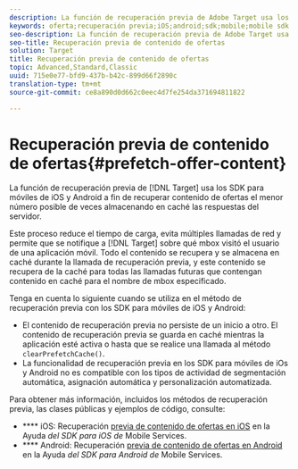 ```yaml
---
description: La función de recuperación previa de Adobe Target usa los SDK para móviles de iOS y Android a fin de recuperar contenido de ofertas el menor número posible de veces almacenando en caché las respuestas del servidor.
keywords: oferta;recuperación previa;iOS;android;sdk;mobile;mobile sdk
seo-description: La función de recuperación previa de Adobe Target usa los SDK para móviles de iOS y Android a fin de recuperar contenido de ofertas el menor número posible de veces almacenando en caché las respuestas del servidor.
seo-title: Recuperación previa de contenido de ofertas
solution: Target
title: Recuperación previa de contenido de ofertas
topic: Advanced,Standard,Classic
uuid: 715e0e77-bfd9-437b-b42c-899d66f2890c
translation-type: tm+mt
source-git-commit: ce8a890d0d662c0eec4d7fe254da371694811822

---
```



# Recuperación previa de contenido de ofertas{#prefetch-offer-content}

La función de recuperación previa de [!DNL Target] usa los SDK para móviles de iOS y Android a fin de recuperar contenido de ofertas el menor número posible de veces almacenando en caché las respuestas del servidor.

Este proceso reduce el tiempo de carga, evita múltiples llamadas de red y permite que se notifique a [!DNL Target] sobre qué mbox visitó el usuario de una aplicación móvil. Todo el contenido se recupera y se almacena en caché durante la llamada de recuperación previa, y este contenido se recupera de la caché para todas las llamadas futuras que contengan contenido en caché para el nombre de mbox especificado.

Tenga en cuenta lo siguiente cuando se utiliza en el método de recuperación previa con los SDK para móviles de iOS y Android:

* El contenido de recuperación previa no persiste de un inicio a otro. El contenido de recuperación previa se guarda en caché mientras la aplicación esté activa o hasta que se realice una llamada al método `clearPrefetchCache()`.
* La funcionalidad de recuperación previa en los SDK para móviles de iOs y Android no es compatible con los tipos de actividad de segmentación automática, asignación automática y personalización automatizada.

Para obtener más información, incluidos los métodos de recuperación previa, las clases públicas y ejemplos de código, consulte:

* **** iOS:  Recuperación [previa de contenido de ofertas en iOS](https://docs.adobe.com/content/help/en/mobile-services/ios/target-ios/c-mob-target-prefetch-ios.html) en la Ayuda *del SDK para iOS de* Mobile Services.
* **** Android:  Recuperación [previa de contenido de ofertas en Android](https://docs.adobe.com/content/help/en/mobile-services/android/target-android/c-mob-target-prefetch-android.html) en la Ayuda *del SDK para Android de* Mobile Services.
